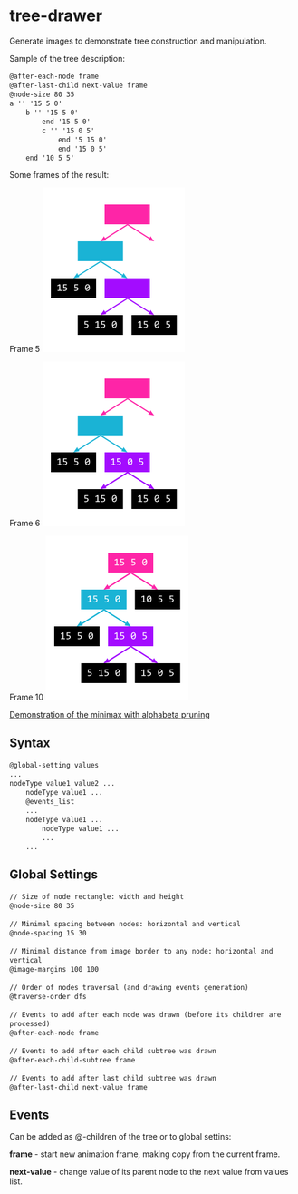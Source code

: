 # tree-drawer

Generate images to demonstrate tree construction and manipulation.

Sample of the tree description:

```
@after-each-node frame
@after-last-child next-value frame
@node-size 80 35
a '' '15 5 0'
    b '' '15 5 0'
        end '15 5 0'
        c '' '15 0 5'
            end '5 15 0'
            end '15 0 5'
    end '10 5 5'
```

Some frames of the result:

Frame 5
![05](samples/05.png)

Frame 6
![06](samples/06.png)

Frame 10
![10](samples/10.png)

[Demonstration of the minimax with alphabeta pruning](GraphDrawer/trees/alphabeta.tree)


## Syntax
```
@global-setting values
...
nodeType value1 value2 ... 
    nodeType value1 ...
    @events_list
    ...
    nodeType value1 ...
        nodeType value1 ...
        ...
    ...
```

## Global Settings

```
// Size of node rectangle: width and height
@node-size 80 35

// Minimal spacing between nodes: horizontal and vertical
@node-spacing 15 30

// Minimal distance from image border to any node: horizontal and vertical
@image-margins 100 100

// Order of nodes traversal (and drawing events generation)
@traverse-order dfs

// Events to add after each node was drawn (before its children are processed)
@after-each-node frame

// Events to add after each child subtree was drawn
@after-each-child-subtree frame

// Events to add after last child subtree was drawn
@after-last-child next-value frame
```

## Events

Can be added as @-children of the tree or to global settins:

**frame** - start new animation frame, making copy from the current frame.

**next-value** - change value of its parent node to the next value from values list.

